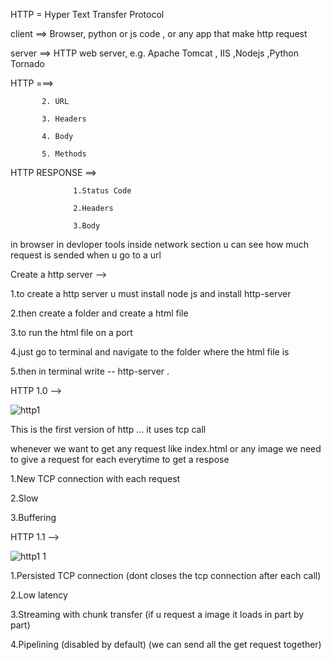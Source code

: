 HTTP = Hyper Text Transfer Protocol

client ==> Browser, python or js code , or any app that make http request

server ==> HTTP web server, e.g. Apache Tomcat , IIS ,Nodejs ,Python Tornado 

HTTP  ===> 

           2. URL
           
           3. Headers
           
           4. Body

           5. Methods

HTTP RESPONSE ==> 

                  1.Status Code 
                  
                  2.Headers
                  
                  3.Body

in browser in devloper tools inside network section u can see how much request is sended when u go to a url

Create a http server -->

1.to create a http server u must install node js and install http-server

2.then create a folder and create a html file

3.to run the html file on a port 

4.just go to terminal and navigate to the folder where the html file is

5.then in terminal write -- http-server .

HTTP 1.0 -->

   ![http1](https://github.com/user-attachments/assets/abeed719-2249-4a72-9300-64e6cfabf9b7)

   This is the first version of http ... it uses tcp call

   whenever we want to get any request like index.html or any image we need to give a request for each everytime to get a respose

   1.New TCP connection with each request

   2.Slow

   3.Buffering



HTTP 1.1 -->

   ![http1 1](https://github.com/user-attachments/assets/ec2e4e3a-b3e6-47f2-9b92-b4009e6e4456)

   1.Persisted TCP connection (dont closes the tcp connection after each call)

   2.Low latency

   3.Streaming with chunk transfer (if u request a image it loads in part by part)

   4.Pipelining (disabled by default) (we can send all the get request together)